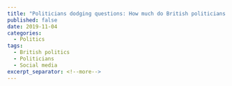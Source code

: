 ```yaml
---
title: "Politicians dodging questions: How much do British politicians equivocate in online Q&As? An equivocative analysis of British MPs Ask Me Anything Q&As on Reddit"
published: false
date: 2019-11-04
categories:
  - Politics
tags:
  - British politics
  - Politicians
  - Social media
excerpt_separator: <!--more-->
---
```


